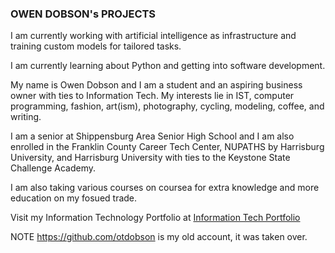 ### OWEN DOBSON's PROJECTS

I am currently working with artificial intelligence as infrastructure and training custom models for tailored tasks.

I am currently learning about Python and getting into software development.

My name is Owen Dobson and I am a student and an aspiring business owner with ties to Information Tech. My interests lie in IST, computer programming, fashion, art(ism), photography, cycling, modeling, coffee, and writing.

I am a senior at Shippensburg Area Senior High School and I am also enrolled in the Franklin County Career Tech Center, NUPATHS by Harrisburg University, and Harrisburg University with ties to the Keystone State Challenge Academy.

I am also taking various courses on coursea for extra knowledge and more education on my fosued trade.

Visit my Information Technology Portfolio at [Information Tech Portfolio](https://github.com/otdobson/otdobson/blob/main/itportfolio.pdf)

NOTE https://github.com/otdobson is my old account, it was taken over. 
